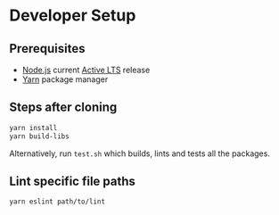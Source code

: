 # Developer Setup

## Prerequisites

- [Node.js](https://nodejs.org/) current [Active LTS](https://nodejs.org/en/about/releases/) release
- [Yarn](https://yarnpkg.com/getting-started/install) package manager

## Steps after cloning

```sh
yarn install
yarn build-libs
```

Alternatively, run `test.sh` which builds, lints and tests all the packages.

## Lint specific file paths

```sh
yarn eslint path/to/lint
```
